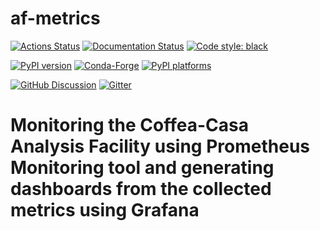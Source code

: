 # af-metrics

[![Actions Status][actions-badge]][actions-link]
[![Documentation Status][rtd-badge]][rtd-link]
[![Code style: black][black-badge]][black-link]

[![PyPI version][pypi-version]][pypi-link]
[![Conda-Forge][conda-badge]][conda-link]
[![PyPI platforms][pypi-platforms]][pypi-link]

[![GitHub Discussion][github-discussions-badge]][github-discussions-link]
[![Gitter][gitter-badge]][gitter-link]


<!-- prettier-ignore-start -->
[actions-badge]:            https://github.com/durbar2003/af-metrics/workflows/CI/badge.svg
[actions-link]:             https://github.com/durbar2003/af-metrics/actions
[black-badge]:              https://img.shields.io/badge/code%20style-black-000000.svg
[black-link]:               https://github.com/psf/black
[conda-badge]:              https://img.shields.io/conda/vn/conda-forge/af-metrics
[conda-link]:               https://github.com/conda-forge/af-metrics-feedstock
[github-discussions-badge]: https://img.shields.io/static/v1?label=Discussions&message=Ask&color=blue&logo=github
[github-discussions-link]:  https://github.com/durbar2003/af-metrics/discussions
[gitter-badge]:             https://badges.gitter.im/https://github.com/durbar2003/af-metrics/community.svg
[gitter-link]:              https://gitter.im/https://github.com/durbar2003/af-metrics/community?utm_source=badge&utm_medium=badge&utm_campaign=pr-badge
[pypi-link]:                https://pypi.org/project/af-metrics/
[pypi-platforms]:           https://img.shields.io/pypi/pyversions/af-metrics
[pypi-version]:             https://badge.fury.io/py/af-metrics.svg
[rtd-badge]:                https://readthedocs.org/projects/af-metrics/badge/?version=latest
[rtd-link]:                 https://af-metrics.readthedocs.io/en/latest/?badge=latest
[sk-badge]:                 https://scikit-hep.org/assets/images/Scikit--HEP-Project-blue.svg
<!-- prettier-ignore-end -->

# Monitoring the Coffea-Casa Analysis Facility using Prometheus Monitoring tool and generating dashboards from the collected metrics using Grafana